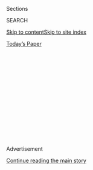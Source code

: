 <div id="app">

<div>

<div>

<div>

<div class="NYTAppHideMasthead css-1q2w90k e1suatyy0">

<div class="section css-ui9rw0 e1suatyy2">

<div class="css-eph4ug er09x8g0">

<div class="css-6n7j50">

</div>

<span class="css-1dv1kvn">Sections</span>

<div class="css-10488qs">

<span class="css-1dv1kvn">SEARCH</span>

</div>

[Skip to content](#site-content)[Skip to site index](#site-index)

</div>

<div class="css-10698na e1huz5gh0">

</div>

</div>

<div id="masthead-bar-one" class="section hasLinks css-15hmgas e1csuq9d3">

<div class="css-uqyvli e1csuq9d0">

</div>

<div class="css-1uqjmks e1csuq9d1">

</div>

<div class="css-9e9ivx">

[](https://myaccount.nytimes.com/auth/login?response_type=cookie&client_id=vi)

</div>

<div class="css-1bvtpon e1csuq9d2">

[Today’s Paper](https://www.nytimes.com/section/todayspaper)

</div>

</div>

</div>

</div>

<div data-aria-hidden="false">

<div id="site-content" role="main">

<div>

<div class="css-1aor85t" style="opacity:0.000000001;z-index:-1;visibility:hidden">

<div class="css-1hqnpie">

<div class="css-epjblv">

<span class="css-17xtcya">[Opinion](/section/opinion)</span><span class="css-x15j1o">|</span><span class="css-fwqvlz">This
Should Be Biden’s Bumper Sticker</span>

</div>

<div class="css-k008qs">

<div class="css-1iwv8en">

<span class="css-18z7m18"></span>

<div>

</div>

</div>

<span class="css-1n6z4y">https://nyti.ms/2BgFrfB</span>

<div class="css-1705lsu">

<div class="css-4xjgmj">

<div class="css-4skfbu" role="toolbar" data-aria-label="Social Media Share buttons, Save button, and Comments Panel with current comment count" data-testid="share-tools">

  - 
  - 
  - 
  - 
    
    <div class="css-6n7j50">
    
    </div>

  - 
  - 

</div>

</div>

</div>

</div>

</div>

</div>

<div id="NYT_TOP_BANNER_REGION" class="css-13pd83m">

</div>

<div id="top-wrapper" class="css-1sy8kpn">

<div id="top-slug" class="css-l9onyx">

Advertisement

</div>

[Continue reading the main story](#after-top)

<div class="ad top-wrapper" style="text-align:center;height:100%;display:block;min-height:250px">

<div id="top" class="place-ad" data-position="top" data-size-key="top">

</div>

</div>

<div id="after-top">

</div>

</div>

<div>

<div class="css-v5btjw etb61u70">

<div class="css-v05ibm etb61u71">

[Opinion](/section/opinion)

</div>

</div>

<div id="sponsor-wrapper" class="css-1hyfx7x">

<div id="sponsor-slug" class="css-19vbshk">

Supported by

</div>

[Continue reading the main story](#after-sponsor)

<div id="sponsor" class="ad sponsor-wrapper" style="text-align:center;height:100%;display:block">

</div>

<div id="after-sponsor">

</div>

</div>

<div class="css-186x18t">

</div>

<div class="css-1vkm6nb ehdk2mb0">

# This Should Be Biden’s Bumper Sticker

</div>

He will need a simple, clear message to counter Trump’s “Make America
Great Again” trope.

<div class="css-18e8msd">

<div class="css-vp77d3 epjyd6m0">

<div class="css-1p10dcb ey68jwv0" data-aria-hidden="true">

[![Thomas L.
Friedman](https://static01.nyt.com/images/2018/04/02/opinion/thomas-l-friedman/thomas-l-friedman-thumbLarge.png
"Thomas L. Friedman")](https://www.nytimes.com/by/thomas-l-friedman)

</div>

<div class="css-1baulvz">

By [<span class="css-1baulvz last-byline" itemprop="name">Thomas L.
Friedman</span>](https://www.nytimes.com/by/thomas-l-friedman)

<div class="css-8atqhb">

Opinion Columnist

</div>

</div>

</div>

  - June 30, 2020

  - 
    
    <div class="css-4xjgmj">
    
    <div class="css-d8bdto" role="toolbar" data-aria-label="Social Media Share buttons, Save button, and Comments Panel with current comment count" data-testid="share-tools">
    
      - 
      - 
      - 
      - 
        
        <div class="css-6n7j50">
        
        </div>
    
      - 
      - 
    
    </div>
    
    </div>

</div>

<div class="css-79elbk" data-testid="photoviewer-wrapper">

<div class="css-z3e15g" data-testid="photoviewer-wrapper-hidden">

</div>

<div class="css-1a48zt4 ehw59r15" data-testid="photoviewer-children">

![<span class="css-16f3y1r e13ogyst0" data-aria-hidden="true">Joe Biden
has been largely staying out of President Trump’s self-destructive
way.</span><span class="css-cnj6d5 e1z0qqy90" itemprop="copyrightHolder"><span class="css-1ly73wi e1tej78p0">Credit...</span><span><span>Hannah
Yoon for The New York
Times</span></span></span>](https://static01.nyt.com/images/2020/07/01/opinion/30friedman1/merlin_173237091_a3dd496d-db1f-40b9-b27a-979c2eb362d7-articleLarge.jpg?quality=75&auto=webp&disable=upscale)

</div>

</div>

</div>

<div class="section meteredContent css-1r7ky0e" name="articleBody" itemprop="articleBody">

<div class="css-1fanzo5 StoryBodyCompanionColumn">

<div class="css-53u6y8">

I almost — but not quite — feel sorry for Donald Trump. He’s at war with
two “invisible enemies” at once — the coronavirus and Joe Biden — and
both remain highly elusive, the pathogen by nature and the politician by
design.

Biden, who made a rare public appearance on Tuesday, has been wise to
stay out of sight. Trump is now in a full-on race to the bottom with
himself, pushing uglier and uglier positions that appeal to smaller and
smaller segments of the American public. Why get in his way?

Of course, eventually Biden will debate the incumbent and will need a
simple, clear message to counter Trump’s tired “Make America Great
Again” trope.

I have an idea for Biden’s bumper sticker.

As I think about what kind of president Biden wants to be and what kind
of president America needs him to be, the slogan that comes to mind was
suggested to me by the environmental innovator Hal Harvey. Harvey didn’t
know he was suggesting it; he just happened to sign off a recent email
to me by writing: “Respect science, respect nature, respect each other.”

</div>

</div>

<div class="css-1fanzo5 StoryBodyCompanionColumn">

<div class="css-53u6y8">

I thought — wow, that’s a perfect message for Biden, and for all of us.
It summarizes so simply the most important values Americans feel that
we’ve lost in recent years and hope to regain from a post-Trump
presidency.

Biden should highlight his commitment to all three values in every
speech and interview he gives. They draw such a clear, simple and easy
to remember contrast with Trump.

Start with respecting science. Trump’s obvious disdain for truth-telling
is annoying when he exaggerates his crowd sizes, his hand sizes, the
size of his bank account or the size of his election victory.

But his disdain for science has become fatal, as we’re seeing in this
widening pandemic. Trump has gone from offering quack remedies, like
disinfectant, ultraviolet light and hydroxychloroquine, to mocking
people, including Biden, for adopting the easiest and most
scientifically proven method for limiting the spread of the coronavirus:
wearing a face mask.

The pro-Trump governor of Arizona, where the virus is now spiraling out
of control, at one point actually barred local officials from mandating
that residents wear masks. That’s as crazy as when Trump declared, “If
we stop testing right now, we’d have very few cases, if any.”

</div>

</div>

<div class="css-1fanzo5 StoryBodyCompanionColumn">

<div class="css-53u6y8">

Think about that: Stop testing. Then we’ll have no knowledge. Then we’ll
have no numbers. Then we’ll have no virus. Why didn’t I think of that?

Stop testing people for drunken driving, and then we’ll have no more
drunken drivers. Stop arresting people for shootings, and then the crime
rate will go down.

</div>

</div>

<div class="css-79elbk" data-testid="photoviewer-wrapper">

<div class="css-z3e15g" data-testid="photoviewer-wrapper-hidden">

</div>

<div class="css-1a48zt4 ehw59r15" data-testid="photoviewer-children">

![<span class="css-16f3y1r e13ogyst0" data-aria-hidden="true">President
Trump doesn’t respect science, nature or other
people. </span><span class="css-cnj6d5 e1z0qqy90" itemprop="copyrightHolder"><span class="css-1ly73wi e1tej78p0">Credit...</span><span>Pete
Marovich for The New York
Times</span></span>](https://static01.nyt.com/images/2020/07/01/opinion/30friedman2/merlin_173832828_cc25a706-5471-4614-907d-060bd8181db4-articleLarge.jpg?quality=75&auto=webp&disable=upscale)

</div>

</div>

<div class="css-1fanzo5 StoryBodyCompanionColumn">

<div class="css-53u6y8">

Attention, fellow Americans, this impugning of scientific methods, this
embrace of conspiracy theories, this undermining of truth and data by
our president and vice president — this is not happening in other
countries. This is not happening in Germany, France, China, South Korea,
Denmark, Canada, Israel or Japan. This is a form of American
“exceptionalism” that we never imagined possible.

We’re not leading. We’re not following. We’re lost.

“This is Dark Ages stuff,” remarked [Harvey, founder of Energy
Innovation](https://energyinnovation.org/team-member/hal-harvey/). “A
prime difference between the Enlightenment and the Dark Ages is respect
for knowledge, respect for science. The whole idea of progress requires
objectively looking at problems, finding and testing solutions, and then
spreading and using the best of them. That’s how we grow, that’s how we
learn, that’s how we prosper.”

Indeed, it is amazing to think that in the year 2020 Biden could
actually run for president with an ad that says: “I believe in the
Enlightenment, Newtonian physics and the Age of Reason. The other guy
doesn’t.”

As for respecting nature, that has two meanings. The first is to respect
the power of nature, which Trump has utterly failed to do. She doesn’t
negotiate. You cannot seduce her or sue her. She does whatever
chemistry, biology and physics dictate. Full stop. Which means in a
pandemic that she will just keep infecting people — relentlessly,
mercilessly, silently and exponentially — until she runs out of people
to infect or a vaccine or exposure makes enough of us immune. She also
doesn’t keep score. She’ll make you sick and then blow down your house
with a tornado.

</div>

</div>

<div class="css-1fanzo5 StoryBodyCompanionColumn">

<div class="css-53u6y8">

Trump’s lack of respect for nature may be a political asset for him with
his base, but it’s been a disaster for the country. He has built no
coordinated national strategy against a virus that demands coordination
— because the virus evolved to exploit any cracks in your personal or
communal immune system, and it pays no heed to the Oklahoma-Texas
borderline.

Respect for nature also means understanding that we live on a hard rock
called planet Earth with a thin cover of oceans and topsoil, enveloped
by a thin layer of atmosphere. Abuse that soil, junk up those oceans
with plastics, distort that atmospheric blanket and we will likely
(further) destroy the perfect Garden of Eden that has been the basis of
all human civilization.

And remember, as bad as this pandemic is, it’s just training wheels for
the big, irreversible atmospheric pandemic: climate change.

The latest evidence? See [National Geographic
online](https://www.nationalgeographic.com/science/2020/06/what-100-degree-day-siberia-means-climate-change/):
“An extended heat wave that has been baking the Russian Arctic for
months drove the temperature in Verkhoyansk, Russia — north of the
Arctic Circle — to 100.4 degrees F on June 20, the official first day of
summer in the Northern Hemisphere.” That’s 100 degrees in the Arctic\!

Respect each other? That’s not so easy in the midst of our other
pandemic — a pandemic of incivility. You cannot exaggerate the impact on
the whole civic culture of having a president who has elevated
name-calling, denigration and lying to a central feature of his
presidency, amplified by the White House.

We have social networks whose business model is to elevate and spread
the most enraged voices from the far right and the far left, and
generally bring out the worst in people. Almost every day now some
public figure, or just everyday American, has to apologize for some
inane or hurtful tweet.

But this pandemic of incivility is fed by many sources. We have white
police officers who feel such a sense of impunity that one of them kept
his knee on a Black man’s neck for eight minutes and 46 seconds while
people were recording him on their phones.

</div>

</div>

<div class="css-1fanzo5 StoryBodyCompanionColumn">

<div class="css-53u6y8">

We have a level of inequality that is so endemic that your [ZIP code is
now a better predictor of life
expectancy](https://www.nytimes.com/interactive/2020/05/13/opinion/inequality-cities-life-expectancy.html)
than your genetic code. Respecting each other means ensuring each
other’s equal access to the American dream — and right now, Black,
Hispanic and white Americans are climbing very different housing,
education and health care ladders, which simply has to be fixed.

And we have a mad gun culture that has way too many young men thinking
respect can come from the barrel of a gun. Minneapolis has witnessed
[over 100 people shot since the death of George
Floyd](https://www.startribune.com/a-month-after-floyd-s-death-city-struggles-with-twin-crises/571496482/?refresh=true)
on May 25 — a lot of it
[gang-related](https://www.kare11.com/article/news/health/coronavirus/minneapolis-dealing-with-multiple-crises/89-125767bb-f565-481a-9d50-a2636ddf309b).

We have so many important issues to discuss among ourselves right now,
but for that discussion to be productive we can’t just go from
justifiable outrage straight to firings, public shamings or disbanding
police departments — without pausing for respectful dialogue and moral
distinctions.

I don’t know what is sufficient to get more people respecting one
another, but I know two things that are necessary. One is a president
who every day models respect rather than denigration. That’s Biden’s
job.

</div>

</div>

<div>

</div>

<div class="css-1fanzo5 StoryBodyCompanionColumn">

<div class="css-53u6y8">

The other is getting people out of Facebook and into each other’s faces
again — not to shout or denounce, but to listen. It’s important what you
learn when you listen. It’s even more important *what you say when you
listen*. Listening is a sign of respect. And it is amazing what people
will let you say to them if they first think that you respect them.
That’s our job.

*Respect science, respect nature, respect each other. Biden 2020.*

It’s the only way to make America great again.

*The Times is committed to publishing* [*a diversity of
letters*](https://www.nytimes.com/2019/01/31/opinion/letters/letters-to-editor-new-york-times-women.html)
*to the editor. We’d like to hear what you think about this or any of
our articles. Here are some*
[*tips*](https://help.nytimes.com/hc/en-us/articles/115014925288-How-to-submit-a-letter-to-the-editor)*.
And here’s our email:*
[*letters@nytimes.com*](mailto:letters@nytimes.com)*.*

*Follow The New York Times Opinion section on*
[*Facebook*](https://www.facebook.com/nytopinion)*,* [*Twitter
(@NYTopinion)*](http://twitter.com/NYTOpinion) *and*
[*Instagram*](https://www.instagram.com/nytopinion/)*.*

</div>

</div>

</div>

<div>

</div>

<div>

</div>

<div>

</div>

<div>

<div id="bottom-wrapper" class="css-1ede5it">

<div id="bottom-slug" class="css-l9onyx">

Advertisement

</div>

[Continue reading the main story](#after-bottom)

<div id="bottom" class="ad bottom-wrapper" style="text-align:center;height:100%;display:block;min-height:90px">

</div>

<div id="after-bottom">

</div>

</div>

</div>

</div>

</div>

## Site Index

<div>

</div>

## Site Information Navigation

  - [© <span>2020</span> <span>The New York Times
    Company</span>](https://help.nytimes.com/hc/en-us/articles/115014792127-Copyright-notice)

<!-- end list -->

  - [NYTCo](https://www.nytco.com/)
  - [Contact
    Us](https://help.nytimes.com/hc/en-us/articles/115015385887-Contact-Us)
  - [Work with us](https://www.nytco.com/careers/)
  - [Advertise](https://nytmediakit.com/)
  - [T Brand Studio](http://www.tbrandstudio.com/)
  - [Your Ad
    Choices](https://www.nytimes.com/privacy/cookie-policy#how-do-i-manage-trackers)
  - [Privacy](https://www.nytimes.com/privacy)
  - [Terms of
    Service](https://help.nytimes.com/hc/en-us/articles/115014893428-Terms-of-service)
  - [Terms of
    Sale](https://help.nytimes.com/hc/en-us/articles/115014893968-Terms-of-sale)
  - [Site Map](https://spiderbites.nytimes.com)
  - [Help](https://help.nytimes.com/hc/en-us)
  - [Subscriptions](https://www.nytimes.com/subscription?campaignId=37WXW)

</div>

</div>

</div>

</div>
